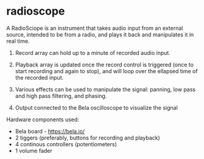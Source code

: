 # radioscope
A RadioSciope is an instrument that takes audio input from an external source, intended to be from a radio, and plays it back and manipulates it in real time.

1) Record array can hold up to a minute of recorded audio input.

2) Playback array is updated once the record control is triggered (once to start recording and again to stop), and will loop over the ellapsed time of the recorded input.

3) Various effects can be used to manipulate the signal: panning, low pass and high pass filtering, and phasing.

4) Output connected to the Bela oscilloscope to visualize the signal

Hardware components used:
- Bela board - https://bela.io/
- 2 tiggers (preferably, buttons for recording and playback)
- 4 continous controllers (potentiometers)
- 1 volume fader
